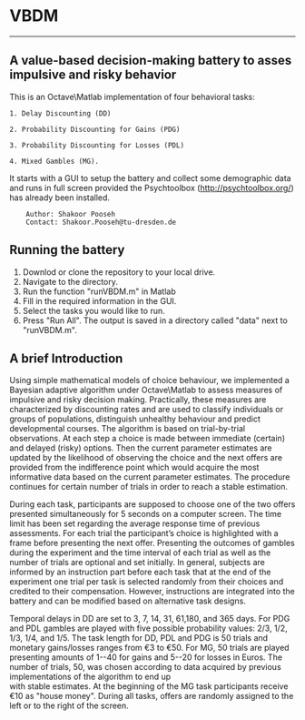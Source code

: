 # VBDM
----------------------
A value-based decision-making battery to asses impulsive and risky behavior 
----------------------
This is an Octave\Matlab implementation of four behavioral tasks:
    
    1. Delay Discounting (DD) 
    
    2. Probability Discounting for Gains (PDG) 
    
    3. Probability Discounting for Losses (PDL)
    
    4. Mixed Gambles (MG). 

It starts with a GUI to setup the battery and collect some demographic data and runs in
full screen provided the Psychtoolbox (http://psychtoolbox.org/)  has already been installed.
    
        Author: Shakoor Pooseh
        Contact: Shakoor.Pooseh@tu-dresden.de 

Running the battery
-------------------
1. Downlod or clone the repository to your local drive.
2. Navigate to the directory.
3. Run the function "runVBDM.m" in Matlab
4. Fill in the required information in the GUI.
5. Select the tasks you would like to run.
6. Press "Run All".
The output is saved in a directory called "data" next to "runVBDM.m".

A brief Introduction
------------
Using simple mathematical models of choice behaviour, we implemented a Bayesian adaptive
algorithm under Octave\Matlab to assess measures of impulsive and risky decision making. 
Practically, these measures are characterized by discounting rates and are used to classify
individuals or groups of populations, distinguish unhealthy behaviour and predict 
developmental courses. The algorithm is based on trial-by-trial observations. 
At each step a choice is made between immediate (certain) and delayed (risky) options. 
Then the current parameter estimates are updated by the likelihood of observing the 
choice and the next offers are provided from the indifference point which would acquire
the most informative data based on the current parameter estimates. 
The procedure continues for certain number of trials in order to reach a stable
estimation.

During each task, participants are supposed to choose one of the two offers presented
simultaneously for 5 seconds on a computer screen. The time limit has been set regarding the
average response time of previous assessments. For each trial the participant’s choice is
highlighted with a frame before presenting the next offer. Presenting the outcomes of gambles
during the experiment and the time interval of each trial as well as the number of trials are
optional and set initially. In general, subjects are informed by an instruction part before each task
that at the end of the experiment one trial per task is selected randomly from their choices and
credited to their compensation. However, instructions are integrated into the battery and can be
modified based on alternative task designs. 

Temporal delays in DD are set to 3, 7, 14, 31, 61,180, and 365 days. For PDG and PDL gambles are
played with five possible probability values: 2/3, 1/2, 1/3, 1/4, and 1/5. The task length for 
DD, PDL and PDG is 50 trials and monetary gains/losses ranges from €3 to €50. For MG, 50 trials 
are played presenting amounts of 1--40 for gains and 5--20 for losses in Euros. The number of trials,
50, was chosen according to data acquired by previous implementations of the algorithm to end up  
with stable estimates. At the beginning of the MG task participants receive €10 as "house money".
During all tasks, offers are randomly assigned to the left or to the right of the screen.
